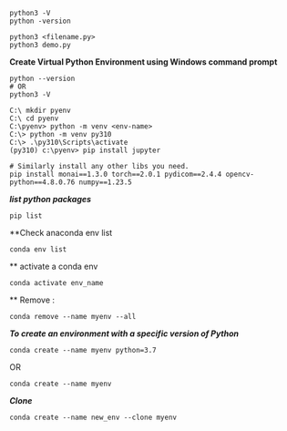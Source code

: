 
```
python3 -V
python -version

python3 <filename.py>
python3 demo.py
```

**Create Virtual Python Environment using Windows command prompt**

```
python --version
# OR
python3 -V

C:\ mkdir pyenv
C:\ cd pyenv
C:\pyenv> python -m venv <env-name>
C:\> python -m venv py310
C:\> .\py310\Scripts\activate
(py310) c:\pyenv> pip install jupyter

# Similarly install any other libs you need.
pip install monai==1.3.0 torch==2.0.1 pydicom==2.4.4 opencv-python==4.8.0.76 numpy==1.23.5
```

***list python packages***

```
pip list
```

**Check anaconda env list

```
conda env list
```

** activate a conda env

```
conda activate env_name
```

** Remove : 
```
conda remove --name myenv --all
```

***To create an environment with a specific version of Python***
```
conda create --name myenv python=3.7
```
OR 
```
conda create --name myenv
```

***Clone*** 
```
conda create --name new_env --clone myenv
```
